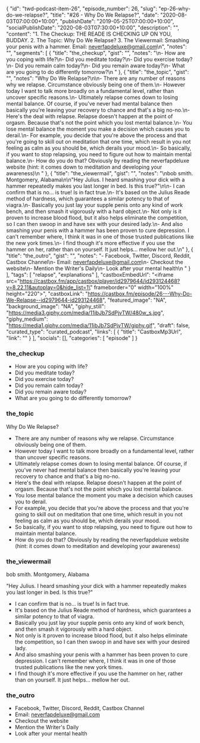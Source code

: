 {
	"id": "twd-podcast-item-26",
	"episode_number": 26,
	"slug": "ep-26-why-do-we-relapse?",
	"title": "#26 - Why Do We Relapse?",
	"date": "2020-08-03T07:00:00+10:00",
	"publishDate": "2019-05-25T07:00:00+10:00",
	"socialPublishDate": "2020-08-03T07:30:00+10:00",
	"description": "",
	"content": "1. The Checkup: THE READE IS CHECKING UP ON YOU, BUDDAY. 2. The Topic: Why Do We Relapse? 3. The Viewermail: Smashing your penis with a hammer. Email: neverfapdeluxe@gmail.com\n",
	"notes": "",
	"segments": [
		{
			"title": "the_checkup",
			"gist": "",
			"notes": "\n- How are you coping with life?\n- Did you meditate today?\n- Did you exercise today?\n- Did you remain calm today?\n- Did you remain aware today?\n- What are you going to do differently tomorrow?\n      "
		},
		{
			"title": "the_topic",
			"gist": "",
			"notes": "Why Do We Relapse?\n\n- There are any number of reasons why we relapse. Circumstance obviously being one of them.\n- However today I want to talk more broadly on a fundamental level, rather than uncover specific reasons.\n- Ultimately relapse comes down to losing mental balance. Of course, if you've never had mental balance then basically you're leaving your recovery to chance and that's a big no-no.\n- Here's the deal with relapse. Relapse doesn't happen at the point of orgasm. Because that's not the point which you lost mental balance.\n- You lose mental balance the moment you make a decision which causes you to derail.\n- For example, you decide that you're above the process and that you're going to skill out on meditation that one time, which result in you not feeling as calm as you should be, which derails your mood.\n- So basically, if you want to stop relapsing, you need to figure out how to maintain mental balance.\n- How do you do that? Obviously by reading the neverfapdeluxe website (hint: it comes down to meditation and developing your awareness)\n      "
		},
		{
			"title": "the_viewermail",
			"gist": "",
			"notes": "\nbob smith. Montgomery, Alabama\n\n\"Hey Julius. I heard smashing your dick with a hammer repeatedly makes you last longer in bed. Is this true?\"\n\n- I can confirm that is no... is true! Is in fact true.\n- It's based on the Julius Reade method of hardness, which guarantees a similar potency to that of viagra.\n- Basically you just lay your supple penis onto any kind of work bench, and then smash it vigorously with a hard object.\n- Not only is it proven to increase blood flood, but it also helps eliminate the competition, so I can then swoop in and have sex with your desired lady.\n- And also smashing your penis with a hammer has been proven to cure depression. I can't remember where, I think it was in one of those trusted publications like the new york times.\n- I find though it's more effective if you use the hammer on her, rather than on yourself. It just helps... mellow her out.\n"
		},
		{
			"title": "the_outro",
			"gist": "",
			"notes": "- Facebook, Twitter, Discord, Reddit, Castbox Channel\n- Email: neverfapdeluxe@gmail.com\n- Checkout the website\n- Mention the Writer's Daily\n- Look after your mental health\n      "
		}
	],
	"tags": [
		"relapse",
		"explanations"
	],
	"castboxEmbedUrl": "<iframe src=\"https://castbox.fm/app/castbox/player/id2979644/id293124468?v=8.22.11&autoplay=0&hide_list=1\" frameborder=\"0\" width=\"100%\" height=\"220\"></iframe>",
	"castboxLink": "https://castbox.fm/episode/26---Why-Do-We-Relapse--id2979644-id293124468",
	"featured_image": "NA",
	"background_image": "NA",
	"giphy_still": "https://media3.giphy.com/media/11ibJb7SdPjvTW/480w_s.jpg",
	"giphy_medium": "https://media1.giphy.com/media/11ibJb7SdPjvTW/giphy.gif",
	"draft": false,
	"curated_type": "curated_podcast",
	"links": [
		{
			"title": "CastboxMp3Url",
			"link": ""
		}
	],
	"socials": [],
	"categories": [
		"episode"
	]
}

### the_checkup


- How are you coping with life?
- Did you meditate today?
- Did you exercise today?
- Did you remain calm today?
- Did you remain aware today?
- What are you going to do differently tomorrow?
      
### the_topic

Why Do We Relapse?

- There are any number of reasons why we relapse. Circumstance obviously being one of them.
- However today I want to talk more broadly on a fundamental level, rather than uncover specific reasons.
- Ultimately relapse comes down to losing mental balance. Of course, if you've never had mental balance then basically you're leaving your recovery to chance and that's a big no-no.
- Here's the deal with relapse. Relapse doesn't happen at the point of orgasm. Because that's not the point which you lost mental balance.
- You lose mental balance the moment you make a decision which causes you to derail.
- For example, you decide that you're above the process and that you're going to skill out on meditation that one time, which result in you not feeling as calm as you should be, which derails your mood.
- So basically, if you want to stop relapsing, you need to figure out how to maintain mental balance.
- How do you do that? Obviously by reading the neverfapdeluxe website (hint: it comes down to meditation and developing your awareness)
      
### the_viewermail


bob smith. Montgomery, Alabama

"Hey Julius. I heard smashing your dick with a hammer repeatedly makes you last longer in bed. Is this true?"

- I can confirm that is no... is true! Is in fact true.
- It's based on the Julius Reade method of hardness, which guarantees a similar potency to that of viagra.
- Basically you just lay your supple penis onto any kind of work bench, and then smash it vigorously with a hard object.
- Not only is it proven to increase blood flood, but it also helps eliminate the competition, so I can then swoop in and have sex with your desired lady.
- And also smashing your penis with a hammer has been proven to cure depression. I can't remember where, I think it was in one of those trusted publications like the new york times.
- I find though it's more effective if you use the hammer on her, rather than on yourself. It just helps... mellow her out.

### the_outro

- Facebook, Twitter, Discord, Reddit, Castbox Channel
- Email: neverfapdeluxe@gmail.com
- Checkout the website
- Mention the Writer's Daily
- Look after your mental health
      
